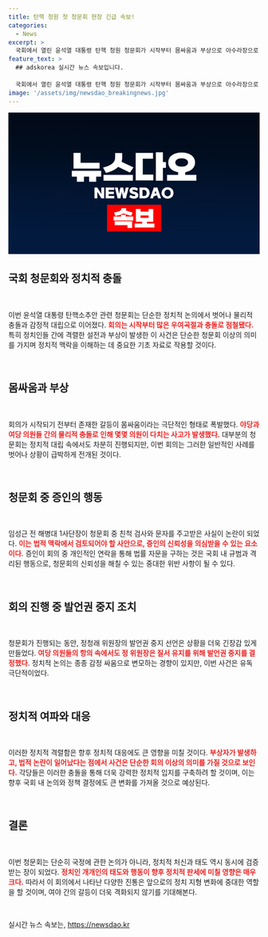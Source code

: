 ```yaml
---
title: 탄핵 청원 첫 청문회 현장 긴급 속보!
categories:
  - News
excerpt: >
  국회에서 열린 윤석열 대통령 탄핵 청원 청문회가 시작부터 몸싸움과 부상으로 아수라장으로 변했다. 정청래 위원장은 발언권 중지를 선언하며 긴장감을 더했고, 임성근 증인은 회의 중 문자 메시지 논란에 휘말렸다.
feature_text: >
  ## adskorea 실시간 뉴스 속보입니다.

  국회에서 열린 윤석열 대통령 탄핵 청원 청문회가 시작부터 몸싸움과 부상으로 아수라장으로 변했다. 정청래 위원장은 발언권 중지를 선언하며 긴장감을 더했고, 임성근 증인은 회의 중 문자 메시지 논란에 휘말렸다.
image: '/assets/img/newsdao_breakingnews.jpg'
---
```


<p><img src="/assets/img/newsdao_breakingnews.jpg" alt="adskorea 속보" /></p>

<h2 data-ke-size="size26">국회 청문회와 정치적 충돌</h2>

<p data-ke-size="size16">&nbsp;</p>

<p>이번 윤석열 대통령 탄핵소추안 관련 청문회는 단순한 정치적 논의에서 벗어나 물리적 충돌과 감정적 대립으로 이어졌다. <b><span style="color: #ee2323;">회의는 시작부터 많은 우여곡절과 충돌로 점철됐다.</span></b> 특히 정치인들 간에 격렬한 설전과 부상이 발생한 이 사건은 단순한 청문회 이상의 의미를 가지며 정치적 맥락을 이해하는 데 중요한 기초 자료로 작용할 것이다.</p>

<p data-ke-size="size16">&nbsp;</p>

<h2 data-ke-size="size26">몸싸움과 부상</h2>

<p data-ke-size="size16">&nbsp;</p>

<p>회의가 시작되기 전부터 존재한 갈등이 몸싸움이라는 극단적인 형태로 폭발했다. <b><span style="color: #ee2323;">야당과 여당 의원들 간의 물리적 충돌로 인해 몇몇 의원이 다치는 사고가 발생했다.</span></b> 대부분의 청문회는 정치적 대립 속에서도 차분히 진행되지만, 이번 회의는 그러한 일반적인 사례를 벗어나 상황이 급박하게 전개된 것이다.</p>

<p data-ke-size="size16">&nbsp;</p>

<h2 data-ke-size="size26">청문회 중 증인의 행동</h2>

<p data-ke-size="size16">&nbsp;</p>

<p>임성근 전 해병대 1사단장이 청문회 중 친척 검사와 문자를 주고받은 사실이 논란이 되었다. <b><span style="color: #ee2323;">이는 법적 맥락에서 검토되어야 할 사안으로, 증인의 신뢰성을 의심받을 수 있는 요소이다.</span></b> 증인이 회의 중 개인적인 연락을 통해 법률 자문을 구하는 것은 국회 내 규범과 격리된 행동으로, 청문회의 신뢰성을 해칠 수 있는 중대한 위반 사항이 될 수 있다.</p>

<p data-ke-size="size16">&nbsp;</p>

<h2 data-ke-size="size26">회의 진행 중 발언권 중지 조치</h2>

<p data-ke-size="size16">&nbsp;</p>

<p>청문회가 진행되는 동안, 정청래 위원장의 발언권 중지 선언은 상황을 더욱 긴장감 있게 만들었다. <b><span style="color: #ee2323;">여당 의원들의 항의 속에서도 정 위원장은 질서 유지를 위해 발언권 중지를 결정했다.</span></b> 정치적 논의는 종종 감정 싸움으로 변모하는 경향이 있지만, 이번 사건은 유독 극단적이었다.</p>

<p data-ke-size="size16">&nbsp;</p>

<h2 data-ke-size="size26">정치적 여파와 대응</h2>

<p data-ke-size="size16">&nbsp;</p>

<p>이러한 정치적 격렬함은 향후 정치적 대응에도 큰 영향을 미칠 것이다. <b><span style="color: #ee2323;">부상자가 발생하고, 법적 논란이 일어났다는 점에서 사건은 단순한 회의 이상의 의미를 가질 것으로 보인다.</span></b> 각당들은 이러한 충돌을 통해 더욱 강력한 정치적 입지를 구축하려 할 것이며, 이는 향후 국회 내 논의와 정책 결정에도 큰 변화를 가져올 것으로 예상된다.</p>

<p data-ke-size="size16">&nbsp;</p>

<h2 data-ke-size="size26">결론</h2>

<p data-ke-size="size16">&nbsp;</p>

<p>이번 청문회는 단순히 국정에 관한 논의가 아니라, 정치적 처신과 태도 역시 동시에 검증받는 장이 되었다. <b><span style="color: #ee2323;">정치인 개개인의 태도와 행동이 향후 정치적 판세에 미칠 영향은 매우 크다.</span></b> 따라서 이 회의에서 나타난 다양한 진통은 앞으로의 정치 지형 변화에 중대한 역할을 할 것이며, 여야 간의 갈등이 더욱 격화되지 않기를 기대해본다.</p>

<p data-ke-size="size16">&nbsp;</p>
실시간 뉴스 속보는, <a href="https://newsdao.kr" rel="dofollow">https://newsdao.kr</a>


